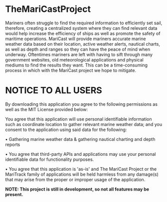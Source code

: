 # TheMariCastProject
Mariners often struggle to find the required information to efficiently set sail, therefore, creating a centralized system where they can find relevant data would help increase the efficiency of ships as well as promote the safety of maritime operations. MariCast will provide mariners accurate marine weather data based on their location, active weather alerts, nautical charts, as well as depth and ranges so they can have the peace of mind when underway. Oftentimes mariners are left with having to sift through many government websites, old meteorological applications and physical mediums to find the results they want. This can be a time-consuming process in which with the MariCast project we hope to mitigate.

<h1> NOTICE TO ALL USERS </h1>
By downloading this application you agree to the following permissions as well as the MIT License provided below:

You agree that this application will use personal identifiable information such as coordinate location to gather relevant marine weather data; and you consent to the application using said data for the following:

• Gathering marine weather data & gathering nautical charting and depth reports

• You agree that third-party APIs and applications may use your personal identifiable data for functionality purposes. 

• You agree that this application is 'as-is' and The MariCast Project or the MariTrack family of applications will be held harmless from any damage(s) that may arise from the proper or improper usage of the application. 




<b>NOTE: This project is still in development, so not all features may be present. </b>
